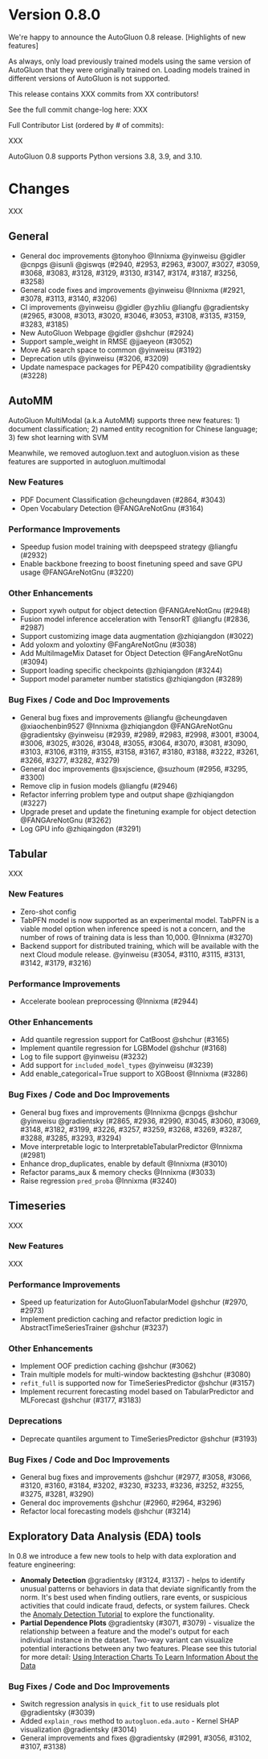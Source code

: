 # Version 0.8.0
We're happy to announce the AutoGluon 0.8 release. [Highlights of new features]

As always, only load previously trained models using the same version of AutoGluon that they were originally trained on. Loading models trained in different versions of AutoGluon is not supported.

This release contains XXX commits from XX contributors!

See the full commit change-log here: XXX

Full Contributor List (ordered by # of commits):

XXX

AutoGluon 0.8 supports Python versions 3.8, 3.9, and 3.10.

# Changes
XXX

## General
* General doc improvements @tonyhoo @Innixma @yinweisu @gidler @cnpgs @isunli @giswqs (#2940, #2953, #2963, #3007, #3027, #3059, #3068, #3083, #3128, #3129, #3130, #3147, #3174, #3187, #3256, #3258)
* General code fixes and improvements @yinweisu @Innixma (#2921, #3078, #3113, #3140, #3206)
* CI improvements @yinweisu @gidler @yzhliu @liangfu @gradientsky (#2965, #3008, #3013, #3020, #3046, #3053, #3108, #3135, #3159, #3283, #3185)
* New AutoGluon Webpage @gidler @shchur (#2924)
* Support sample_weight in RMSE @jjaeyeon (#3052)
* Move AG search space to common @yinweisu (#3192)
* Deprecation utils @yinweisu (#3206, #3209)
* Update namespace packages for PEP420 compatibility @gradientsky (#3228)


## AutoMM
AutoGluon MultiModal (a.k.a AutoMM) supports three new features: 1) document classification; 2) named entity recognition for Chinese language; 3) few shot learning with SVM

Meanwhile, we removed autogluon.text and autogluon.vision as these features are supported in autogluon.multimodal

### New Features
* PDF Document Classification @cheungdaven (#2864, #3043)
* Open Vocabulary Detection @FANGAreNotGnu (#3164)
### Performance Improvements
* Speedup fusion model training with deepspeed strategy @liangfu (#2932)
* Enable backbone freezing to boost finetuning speed and save GPU usage @FANGAreNotGnu (#3220)
### Other Enhancements
* Support xywh output for object detection @FANGAreNotGnu (#2948)
* Fusion model inference acceleration with TensorRT @liangfu (#2836, #2987)
* Support customizing image data augmentation @zhiqiangdon (#3022)
* Add yoloxm and yoloxtiny @FangAreNotGnu (#3038)
* Add MultiImageMix Dataset for Object Detection @FangAreNotGnu (#3094)
* Support loading specific checkpoints @zhiqiangdon (#3244)
* Support model parameter number statistics @zhiqiangdon (#3289)
### Bug Fixes / Code and Doc Improvements
* General bug fixes and improvements @liangfu @cheungdaven @xiaochenbin9527 @Innixma @zhiqiangdon @FANGAreNotGnu @gradientsky @yinweisu (#2939, #2989,  #2983, #2998, #3001, #3004, #3006, #3025, #3026, #3048, #3055, #3064, #3070, #3081, #3090, #3103, #3106, #3119, #3155, #3158, #3167, #3180, #3188, #3222, #3261, #3266, #3277, #3282, #3279)
* General doc improvements @sxjscience, @suzhoum (#2956, #3295, #3300)
* Remove clip in fusion models @liangfu (#2946)
* Refactor inferring problem type and output shape @zhiqiangdon (#3227)
* Upgrade preset and update the finetuning example for object detection @FANGAreNotGnu (#3262)
* Log GPU info @zhiqaingdon (#3291)


## Tabular
XXX
### New Features
* Zero-shot config
* TabPFN model is now supported as an experimental model. TabPFN is a viable model option when inference speed is not a concern, and the number of rows of training data is less than 10,000. @Innixma (#3270)
* Backend support for distributed training, which will be available with the next Cloud module release. @yinweisu (#3054, #3110, #3115, #3131, #3142, #3179, #3216)
### Performance Improvements
* Accelerate boolean preprocessing @Innixma (#2944)
### Other Enhancements
* Add quantile regression support for CatBoost @shchur (#3165)
* Implement quantile regression for LGBModel @shchur (#3168)
* Log to file support @yinweisu (#3232)
* Add support for `included_model_types` @yinweisu (#3239)
* Add enable_categorical=True support to XGBoost @Innixma (#3286)
### Bug Fixes / Code and Doc Improvements
* General bug fixes and improvements @Innixma @cnpgs @shchur @yinweisu @gradientsky (#2865, #2936, #2990, #3045, #3060, #3069, #3148, #3182, #3199, #3226, #3257, #3259, #3268, #3269, #3287, #3288, #3285, #3293, #3294)
* Move interpretable logic to InterpretableTabularPredictor @Innixma (#2981)
* Enhance drop_duplicates, enable by default @Innixma (#3010)
* Refactor params_aux & memory checks @Innixma (#3033)
* Raise regression `pred_proba` @Innixma (#3240)


## Timeseries
XXX
### New Features
XXX
### Performance Improvements
* Speed up featurization for AutoGluonTabularModel @shchur (#2970, #2973)
* Implement prediction caching and refactor prediction logic in AbstractTimeSeriesTrainer @shchur (#3237)
### Other Enhancements
* Implement OOF prediction caching @shchur (#3062)
* Train multiple models for multi-window backtesting @shchur (#3080)
* `refit_full` is supported now for TimeSeriesPredictor @shchur (#3157)
* Implement recurrent forecasting model based on TabularPredictor and MLForecast @shchur (#3177, #3183)
### Deprecations
* Deprecate quantiles argument to TimeSeriesPredictor @shchur (#3193)
### Bug Fixes / Code and Doc Improvements
* General bug fixes and improvements @shchur (#2977, #3058, #3066, #3120, #3160, #3184, #3202, #3230, #3233, #3236, #3252, #3255, #3275, #3281, #3290)
* General doc improvements @shchur (#2960, #2964, #3296)
* Refactor local forecasting models @shchur (#3214)


## Exploratory Data Analysis (EDA) tools
In 0.8 we introduce a few new tools to help with data exploration and feature engineering:
* **Anomaly Detection** @gradientsky (#3124, #3137) - helps to identify unusual patterns or behaviors in data that deviate significantly from the norm.  It's best used when finding outliers, rare events, or suspicious activities that could indicate fraud, defects, or system failures. Check the [Anomaly Detection Tutorial](https://auto.gluon.ai/dev/tutorials/eda/eda-auto-anomaly-detection.html) to explore the functionality.
* **Partial Dependence Plots** @gradientsky (#3071, #3079) -  visualize the relationship between a feature and the model's output for each individual instance in the dataset. Two-way variant can visualize potential interactions between any two features. Please see this tutorial for more detail: [Using Interaction Charts To Learn Information About the Data](https://auto.gluon.ai/dev/tutorials/eda/eda-auto-analyze-interaction.html#using-interaction-charts-to-learn-information-about-the-data)
### Bug Fixes / Code and Doc Improvements
* Switch regression analysis in `quick_fit` to use residuals plot @gradientsky (#3039)
* Added `explain_rows` method to `autogluon.eda.auto` - Kernel SHAP visualization @gradientsky (#3014)
* General improvements and fixes @gradientsky (#2991, #3056, #3102, #3107, #3138)
